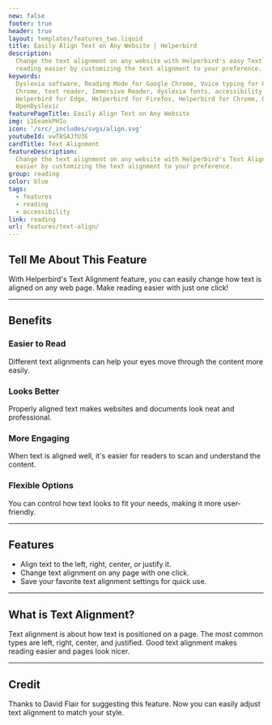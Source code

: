 ```yaml
---
new: false
footer: true
header: true
layout: templates/features_two.liquid
title: Easily Align Text on Any Website | Helperbird
description:
  Change the text alignment on any website with Helperbird's easy Text Alignment feature. Make
  reading easier by customizing the text alignment to your preference. Try it today!
keywords:
  Dyslexia software, Reading Mode for Google Chrome, Voice typing for Chrome, Text to speech for
  Chrome, text reader, Immersive Reader, dyslexia fonts, accessibility software, dyslexia software,
  Helperbird for Edge, Helperbird for Firefox, Helperbird for Chrome, Opendyslexic for Chrome,
  OpenDyslexic
featurePageTitle: Easily Align Text on Any Website
img: i1EeaekPHIo
icon: '/src/_includes/svgs/align.svg'
youtubeId: vwT8SAJfU3E
cardTitle: Text Alignment
featureDescription:
  Change the text alignment on any website with Helperbird's Text Alignment feature. Make reading
  easier by customizing the text alignment to your preference.
group: reading
color: blue
tags:
  - features
  - reading
  - accessibility
link: reading
url: features/text-align/
---
```


## Tell Me About This Feature

With Helperbird's Text Alignment feature, you can easily change how text is aligned on any web page.
Make reading easier with just one click!

---

## Benefits

### Easier to Read

Different text alignments can help your eyes move through the content more easily.

### Looks Better

Properly aligned text makes websites and documents look neat and professional.

### More Engaging

When text is aligned well, it's easier for readers to scan and understand the content.

### Flexible Options

You can control how text looks to fit your needs, making it more user-friendly.

---

## Features

- Align text to the left, right, center, or justify it.
- Change text alignment on any page with one click.
- Save your favorite text alignment settings for quick use.

---

## What is Text Alignment?

Text alignment is about how text is positioned on a page. The most common types are left, right,
center, and justified. Good text alignment makes reading easier and pages look nicer.


---

## Credit

Thanks to David Flair for suggesting this feature. Now you can easily adjust text alignment to match
your style.

